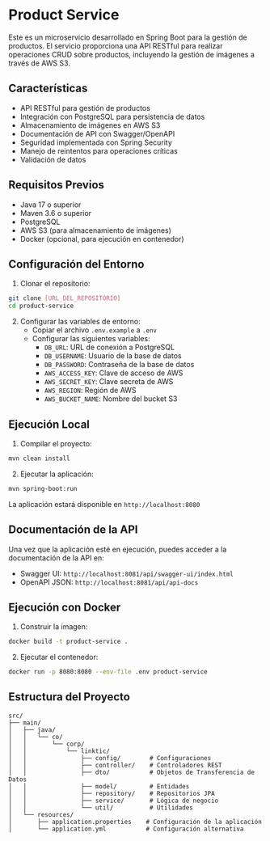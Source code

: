 # Product Service

Este es un microservicio desarrollado en Spring Boot para la gestión de productos. El servicio proporciona una API RESTful para realizar operaciones CRUD sobre productos, incluyendo la gestión de imágenes a través de AWS S3.

## Características

- API RESTful para gestión de productos
- Integración con PostgreSQL para persistencia de datos
- Almacenamiento de imágenes en AWS S3
- Documentación de API con Swagger/OpenAPI
- Seguridad implementada con Spring Security
- Manejo de reintentos para operaciones críticas
- Validación de datos

## Requisitos Previos

- Java 17 o superior
- Maven 3.6 o superior
- PostgreSQL
- AWS S3 (para almacenamiento de imágenes)
- Docker (opcional, para ejecución en contenedor)

## Configuración del Entorno

1. Clonar el repositorio:
```bash
git clone [URL_DEL_REPOSITORIO]
cd product-service
```

2. Configurar las variables de entorno:
   - Copiar el archivo `.env.example` a `.env`
   - Configurar las siguientes variables:
     - `DB_URL`: URL de conexión a PostgreSQL
     - `DB_USERNAME`: Usuario de la base de datos
     - `DB_PASSWORD`: Contraseña de la base de datos
     - `AWS_ACCESS_KEY`: Clave de acceso de AWS
     - `AWS_SECRET_KEY`: Clave secreta de AWS
     - `AWS_REGION`: Región de AWS
     - `AWS_BUCKET_NAME`: Nombre del bucket S3

## Ejecución Local

1. Compilar el proyecto:
```bash
mvn clean install
```

2. Ejecutar la aplicación:
```bash
mvn spring-boot:run
```

La aplicación estará disponible en `http://localhost:8080`

## Documentación de la API

Una vez que la aplicación esté en ejecución, puedes acceder a la documentación de la API en:
- Swagger UI: `http://localhost:8081/api/swagger-ui/index.html`
- OpenAPI JSON: `http://localhost:8081/api/api-docs`

## Ejecución con Docker

1. Construir la imagen:
```bash
docker build -t product-service .
```

2. Ejecutar el contenedor:
```bash
docker run -p 8080:8080 --env-file .env product-service
```

## Estructura del Proyecto

```
src/
├── main/
│   ├── java/
│   │   └── co/
│   │       └── corp/
│   │           └── linktic/
│   │               ├── config/        # Configuraciones
│   │               ├── controller/    # Controladores REST
│   │               ├── dto/           # Objetos de Transferencia de Datos
│   │               ├── model/         # Entidades
│   │               ├── repository/    # Repositorios JPA
│   │               ├── service/       # Lógica de negocio
│   │               └── util/          # Utilidades
│   └── resources/
│       ├── application.properties    # Configuración de la aplicación
│       └── application.yml           # Configuración alternativa
```
